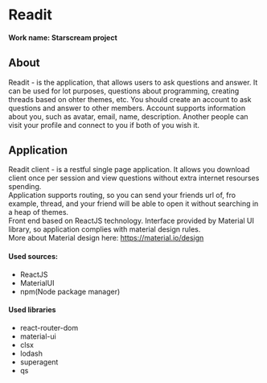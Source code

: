 # Readit  
#### Work name: Starscream project  
## About  
Readit - is the application, that allows users to ask questions and answer. It can be used for lot purposes, questions about programming, creating threads based on ohter themes, etc. You should create an account to ask questions and answer to other members. Account supports information about you, such as avatar, email, name, description. Another people can visit your profile and connect to you if both of you wish it.  
## Application
Readit client - is a restful single page application. It allows you download client once per session and view questions without extra internet resourses spending.  
Application supports routing, so you can send your friends url of, fro example, thread, and your friend will be able to open it without searching in a heap of themes.  
Front end based on ReactJS technology. Interface provided by Material UI library, so application complies with material design rules.  
More about Material design here: https://material.io/design
#### Used sources:
* ReactJS
* MaterialUI
* npm(Node package manager)
#### Used libraries
* react-router-dom
* material-ui
* clsx
* lodash
* superagent
* qs
